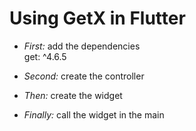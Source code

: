 # Using GetX in Flutter

- *First:* add the dependencies
<br>get: ^4.6.5

- *Second:* create the controller

- *Then:* create the widget

- *Finally:* call the widget in the main